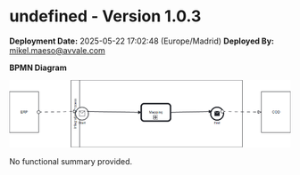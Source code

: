 # undefined - Version 1.0.3

**Deployment Date:** 2025-05-22 17:02:48 (Europe/Madrid)
**Deployed By:** mikel.maeso@avvale.com



**BPMN Diagram**

![BPMN Diagram](./Check_Connectivity_from_SAP_Business_Suite_MMZ-1.0.3.png "BPMN Diagram for Check_Connectivity_from_SAP_Business_Suite_MMZ v1.0.3")

No functional summary provided.